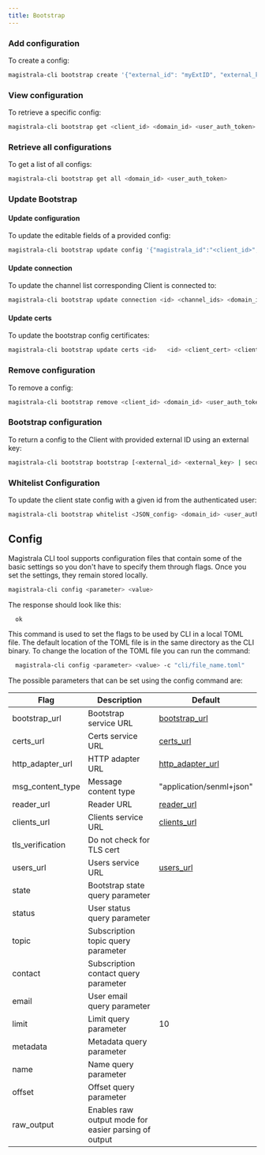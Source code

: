 ```yaml
---
title: Bootstrap
---
```




### Add configuration

To create a config:

```bash
magistrala-cli bootstrap create '{"external_id": "myExtID", "external_key": "myExtKey", "name": "myName", "content": "myContent"}' <domain_id> <user_auth_token>
```

### View configuration

To retrieve a specific config:

```bash
magistrala-cli bootstrap get <client_id> <domain_id> <user_auth_token>
```

### Retrieve all configurations

To get a list of all configs:

```bash
magistrala-cli bootstrap get all <domain_id> <user_auth_token>
```

### Update Bootstrap

#### **Update configuration**

To update the editable fields of a provided config:

```bash
magistrala-cli bootstrap update config '{"magistrala_id":"<client_id>", "name": "newName", "content": "newContent"}' <domain_id> <user_auth_token>
```

#### **Update connection**

To update the channel list corresponding Client is connected to:

```bash
magistrala-cli bootstrap update connection <id> <channel_ids> <domain_id> <user_auth_token>
```

#### **Update certs**

To update the bootstrap config certificates:

```bash
magistrala-cli bootstrap update certs <id>   <id> <client_cert> <client_key> <ca> <domain_id> <user_auth_token>
```

### Remove configuration

To remove a config:

```bash
magistrala-cli bootstrap remove <client_id> <domain_id> <user_auth_token>
```

### Bootstrap configuration

To return a config to the Client with provided external ID using an external key:

```bash
magistrala-cli bootstrap bootstrap [<external_id> <external_key> | secure <external_id> <external_key> <crypto_key> ]
```

### Whitelist Configuration

To update the client state config with a given id from the authenticated user:

```bash
magistrala-cli bootstrap whitelist <JSON_config> <domain_id> <user_auth_token>
```

## Config

Magistrala CLI tool supports configuration files that contain some of the basic settings so you don't have to specify them through flags. Once you set the settings, they remain stored locally.

```bash
magistrala-cli config <parameter> <value>
```

The response should look like this:

```bash
  ok
```

This command is used to set the flags to be used by CLI in a local TOML file. The default location of the TOML file is in the same directory as the CLI binary. To change the location of the TOML file you can run the command:

```bash
  magistrala-cli config <parameter> <value> -c "cli/file_name.toml"
```

The possible parameters that can be set using the config command are:

| Flag             | Description                                          | Default                  |
| ---------------- | ---------------------------------------------------- | ------------------------ |
| bootstrap_url    | Bootstrap service URL                                |   [bootstrap_url][bootstrap]|
| certs_url        | Certs service URL                                    | [certs_url][certs]  |
| http_adapter_url | HTTP adapter URL                                     |  [http_adapter_url][http_adapter] |
| msg_content_type | Message content type                                 | "application/senml+json" |
| reader_url       | Reader URL                                           | [reader_url][reader]       |
| clients_url       | Clients service URL                                   | [clients_url][clients]  |
| tls_verification | Do not check for TLS cert                            |                          |
| users_url        | Users service URL                                    | [users_url][users]  |
| state            | Bootstrap state query parameter                      |                          |
| status           | User status query parameter                          |                          |
| topic            | Subscription topic query parameter                   |                          |
| contact          | Subscription contact query parameter                 |                          |
| email            | User email query parameter                           |                          |
| limit            | Limit query parameter                                | 10                       |
| metadata         | Metadata query parameter                             |                          |
| name             | Name query parameter                                 |                          |
| offset           | Offset query parameter                               |                          |
| raw_output       | Enables raw output mode for easier parsing of output |                          |

[bootstrap]: http://localhost:9013
[certs]: http://localhost:9019
[http_adapter]:http://localhost/http
[reader]: http://localhost
[clients]: http://localhost:9000
[users]:http://localhost:9002
